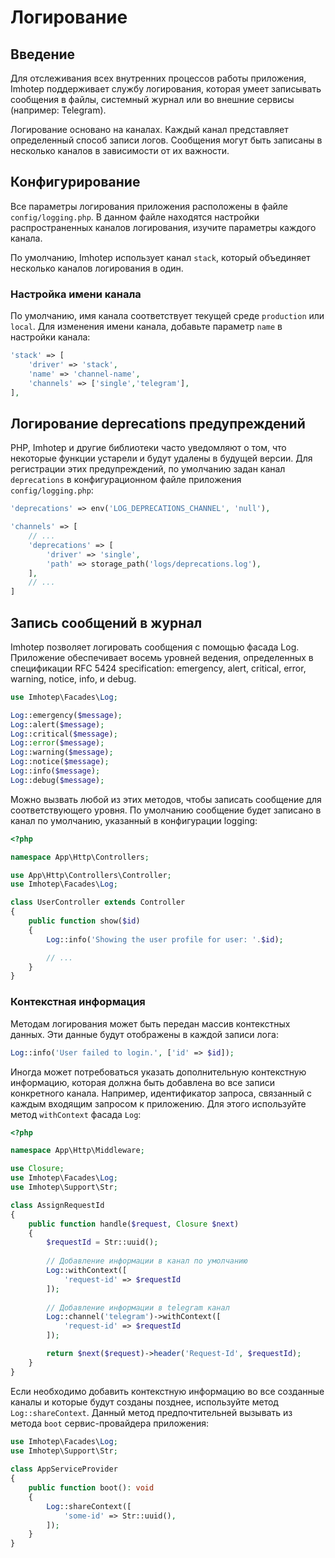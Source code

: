# Логирование

## Введение

Для отслеживания всех внутренних процессов работы приложения, Imhotep поддерживает службу логирования, которая умеет записывать сообщения в файлы, системный журнал или во внешние сервисы (например: Telegram).

Логирование основано на каналах. Каждый канал представляет определенный способ записи логов. Сообщения могут быть записаны в несколько каналов в зависимости от их важности.

## Конфигурирование

Все параметры логирования приложения расположены в файле `config/logging.php`. В данном файле находятся настройки распространенных каналов логирования, изучите параметры каждого канала.

По умолчанию, Imhotep использует канал `stack`, который объединяет несколько каналов логирования в один.

### Настройка имени канала

По умолчанию, имя канала соответствует текущей среде `production` или `local`. Для изменения имени канала, добавьте параметр `name` в настройки канала:

```php
'stack' => [
    'driver' => 'stack',
    'name' => 'channel-name',
    'channels' => ['single','telegram'],
],
```

## Логирование deprecations предупреждений

PHP, Imhotep и другие библиотеки часто уведомляют о том, что некоторые функции устарели и будут удалены в будущей версии. Для регистрации этих предупреждений, по умолчанию задан канал `deprecations` в конфигурационном файле приложения `config/logging.php`:

```php
'deprecations' => env('LOG_DEPRECATIONS_CHANNEL', 'null'),

'channels' => [
    // ...
    'deprecations' => [
        'driver' => 'single',
        'path' => storage_path('logs/deprecations.log'),
    ],
    // ...
]
```

## Запись сообщений в журнал

Imhotep позволяет логировать сообщения с помощью фасада Log. Приложение обеспечивает восемь уровней ведения, определенных в спецификации RFC 5424 specification: emergency, alert, critical, error, warning, notice, info, и debug.

```php
use Imhotep\Facades\Log;

Log::emergency($message);
Log::alert($message);
Log::critical($message);
Log::error($message);
Log::warning($message);
Log::notice($message);
Log::info($message);
Log::debug($message);
```

Можно вызвать любой из этих методов, чтобы записать сообщение для соответствующего уровня. По умолчанию сообщение будет записано в канал по умолчанию, указанный в конфигурации logging:

```php
<?php

namespace App\Http\Controllers;

use App\Http\Controllers\Controller;
use Imhotep\Facades\Log;

class UserController extends Controller
{
    public function show($id)
    {
        Log::info('Showing the user profile for user: '.$id);

        // ...
    }
}
```

### Контекстная информация

Методам логирования может быть передан массив контекстных данных. Эти данные будут отображены в каждой записи лога:

```php
Log::info('User failed to login.', ['id' => $id]);
```

Иногда может потребоваться указать дополнительную контекстную информацию, которая должна быть добавлена во все записи конкретного канала. Например, идентификатор запроса, связанный с каждым входящим запросом к приложению. Для этого используйте метод `withContext` фасада `Log`:

```php
<?php

namespace App\Http\Middleware;

use Closure;
use Imhotep\Facades\Log;
use Imhotep\Support\Str;

class AssignRequestId
{
    public function handle($request, Closure $next)
    {
        $requestId = Str::uuid();
        
        // Добавление информации в канал по умолчанию
        Log::withContext([
            'request-id' => $requestId
        ]);
        
        // Добавление информации в telegram канал
        Log::channel('telegram')->withContext([
            'request-id' => $requestId
        ]);

        return $next($request)->header('Request-Id', $requestId);
    }
}
```

Если необходимо добавить контекстную информацию во все созданные каналы и которые будут созданы позднее, используйте метод `Log::shareContext`. Данный метод предпочтительней вызывать из метода `boot` сервис-провайдера приложения:

```php
use Imhotep\Facades\Log;
use Imhotep\Support\Str;
 
class AppServiceProvider
{
    public function boot(): void
    {
        Log::shareContext([
            'some-id' => Str::uuid(),
        ]);
    }
}
```

